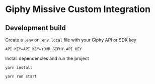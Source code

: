 # Giphy Missive Custom Integration

## Development build
Create a `.env` or `.env.local` file with your Giphy API or SDK key
```
API_KEY=API_KEY=YOUR_GIPHY_API_KEY
```

Install dependencies and run the project
```
yarn install

yarn run start
```